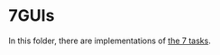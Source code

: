 # 7GUIs

In this folder, there are implementations of [the 7 tasks](https://eugenkiss.github.io/7guis/tasks).

